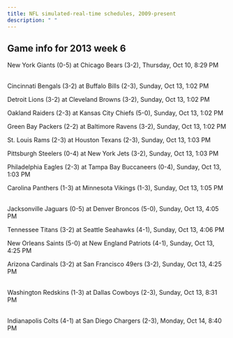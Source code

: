 ```yaml
---
title: NFL simulated-real-time schedules, 2009-present
description: " "
---
```


## Game info for 2013 week 6
New York Giants (0-5) at Chicago Bears (3-2), Thursday, Oct 10, 8:29 PM

<br/>Cincinnati Bengals (3-2) at Buffalo Bills (2-3), Sunday, Oct 13, 1:02 PM

Detroit Lions (3-2) at Cleveland Browns (3-2), Sunday, Oct 13, 1:02 PM

Oakland Raiders (2-3) at Kansas City Chiefs (5-0), Sunday, Oct 13, 1:02 PM

Green Bay Packers (2-2) at Baltimore Ravens (3-2), Sunday, Oct 13, 1:02 PM

St. Louis Rams (2-3) at Houston Texans (2-3), Sunday, Oct 13, 1:03 PM

Pittsburgh Steelers (0-4) at New York Jets (3-2), Sunday, Oct 13, 1:03 PM

Philadelphia Eagles (2-3) at Tampa Bay Buccaneers (0-4), Sunday, Oct 13, 1:03 PM

Carolina Panthers (1-3) at Minnesota Vikings (1-3), Sunday, Oct 13, 1:05 PM

<br/>Jacksonville Jaguars (0-5) at Denver Broncos (5-0), Sunday, Oct 13, 4:05 PM

Tennessee Titans (3-2) at Seattle Seahawks (4-1), Sunday, Oct 13, 4:06 PM

New Orleans Saints (5-0) at New England Patriots (4-1), Sunday, Oct 13, 4:25 PM

Arizona Cardinals (3-2) at San Francisco 49ers (3-2), Sunday, Oct 13, 4:25 PM

<br/>Washington Redskins (1-3) at Dallas Cowboys (2-3), Sunday, Oct 13, 8:31 PM

<br/>Indianapolis Colts (4-1) at San Diego Chargers (2-3), Monday, Oct 14, 8:40 PM


